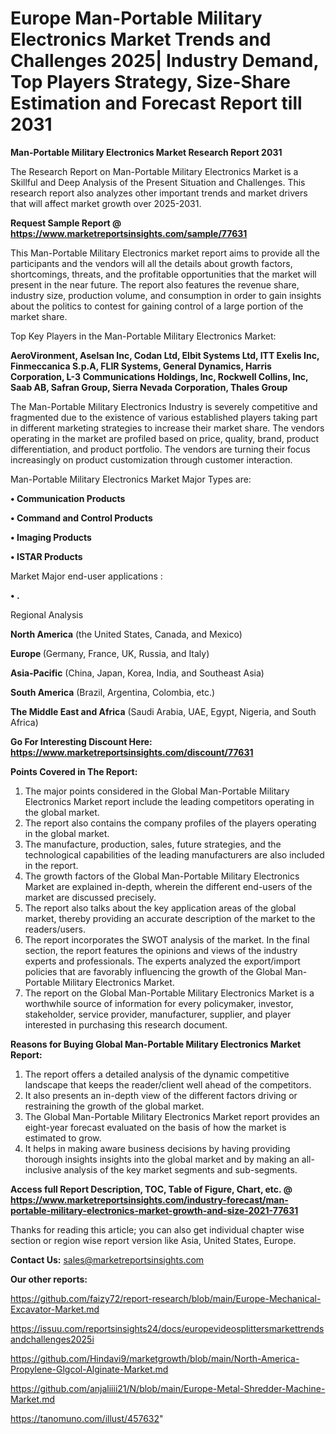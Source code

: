  # Europe Man-Portable Military Electronics Market Trends and Challenges 2025| Industry Demand, Top Players Strategy, Size-Share Estimation and Forecast Report till 2031

<strong>Man-Portable Military Electronics Market Research Report 2031</strong>

The Research Report on Man-Portable Military Electronics Market is a Skillful and Deep Analysis of the Present Situation and Challenges. This research report also analyzes other important trends and market drivers that will affect market growth over 2025-2031.

<strong>Request Sample Report @ <a href=https://www.marketreportsinsights.com/sample/77631>https://www.marketreportsinsights.com/sample/77631</a></strong>

This Man-Portable Military Electronics market report aims to provide all the participants and the vendors will all the details about growth factors, shortcomings, threats, and the profitable opportunities that the market will present in the near future. The report also features the revenue share, industry size, production volume, and consumption in order to gain insights about the politics to contest for gaining control of a large portion of the market share.

Top Key Players in the Man-Portable Military Electronics Market:

<strong>AeroVironment, Aselsan Inc, Codan Ltd, Elbit Systems Ltd, ITT Exelis Inc, Finmeccanica S.p.A, FLIR Systems, General Dynamics, Harris Corporation, L-3 Communications Holdings, Inc, Rockwell Collins, Inc, Saab AB, Safran Group, Sierra Nevada Corporation, Thales Group</strong>

The Man-Portable Military Electronics Industry is severely competitive and fragmented due to the existence of various established players taking part in different marketing strategies to increase their market share. The vendors operating in the market are profiled based on price, quality, brand, product differentiation, and product portfolio. The vendors are turning their focus increasingly on product customization through customer interaction.

Man-Portable Military Electronics Market Major Types are:

<strong>• Communication Products

• Command and Control Products

• Imaging Products

• ISTAR Products</strong>

Market Major end-user applications :

<strong>• .</strong>

Regional Analysis

</u><strong><b>North America</b></strong> (the United States, Canada, and Mexico)

<strong><b>Europe </b></strong>(Germany, France, UK, Russia, and Italy)

<strong><b>Asia-Pacific</b></strong> (China, Japan, Korea, India, and Southeast Asia)

<strong><b>South America</b></strong> (Brazil, Argentina, Colombia, etc.)

<strong><b>The Middle East and Africa</b></strong> (Saudi Arabia, UAE, Egypt, Nigeria, and South Africa)

<strong>Go For Interesting Discount Here: <a href=https://www.marketreportsinsights.com/discount/77631>https://www.marketreportsinsights.com/discount/77631</a></strong>

<strong>Points Covered in The Report:</strong>
<ol>
  <li>The major points considered in the Global Man-Portable Military Electronics Market report include the leading competitors operating in the global market.</li>
  <li>The report also contains the company profiles of the players operating in the global market.</li>
  <li>The manufacture, production, sales, future strategies, and the technological capabilities of the leading manufacturers are also included in the report.</li>
  <li>The growth factors of the Global Man-Portable Military Electronics Market are explained in-depth, wherein the different end-users of the market are discussed precisely.</li>
  <li>The report also talks about the key application areas of the global market, thereby providing an accurate description of the market to the readers/users.</li>
  <li>The report incorporates the SWOT analysis of the market. In the final section, the report features the opinions and views of the industry experts and professionals. The experts analyzed the export/import policies that are favorably influencing the growth of the Global Man-Portable Military Electronics Market.</li>
  <li>The report on the Global Man-Portable Military Electronics Market is a worthwhile source of information for every policymaker, investor, stakeholder, service provider, manufacturer, supplier, and player interested in purchasing this research document.</li>
</ol>
<strong>Reasons for Buying Global Man-Portable Military Electronics Market Report:</strong>

<ol>
  <li>The report offers a detailed analysis of the dynamic competitive landscape that keeps the reader/client well ahead of the competitors.</li>
  <li>It also presents an in-depth view of the different factors driving or restraining the growth of the global market.</li>
  <li>The Global Man-Portable Military Electronics Market report provides an eight-year forecast evaluated on the basis of how the market is estimated to grow.</li>
  <li>It helps in making aware business decisions by having providing thorough insights insights into the global market and by making an all-inclusive analysis of the key market segments and sub-segments.</li>
</ol>
<strong>Access full Report Description, TOC, Table of Figure, Chart, etc. @ <a href=https://www.marketreportsinsights.com/industry-forecast/man-portable-military-electronics-market-growth-and-size-2021-77631>https://www.marketreportsinsights.com/industry-forecast/man-portable-military-electronics-market-growth-and-size-2021-77631</a></strong>


Thanks for reading this article; you can also get individual chapter wise section or region wise report version like Asia, United States, Europe.

<strong>Contact Us:</strong>
sales@marketreportsinsights.com

<strong>Our other reports:</strong>

<a href=https://github.com/faizy72/report-research/blob/main/Europe-Mechanical-Excavator-Market.md>https://github.com/faizy72/report-research/blob/main/Europe-Mechanical-Excavator-Market.md</a>

<a href=https://issuu.com/reportsinsights24/docs/europevideosplittersmarkettrendsandchallenges2025i>https://issuu.com/reportsinsights24/docs/europevideosplittersmarkettrendsandchallenges2025i</a>

<a href=https://github.com/Hindavi9/marketgrowth/blob/main/North-America-Propylene-Glgcol-Alginate-Market.md>https://github.com/Hindavi9/marketgrowth/blob/main/North-America-Propylene-Glgcol-Alginate-Market.md</a>

<a href=https://github.com/anjaliiii21/N/blob/main/Europe-Metal-Shredder-Machine-Market.md>https://github.com/anjaliiii21/N/blob/main/Europe-Metal-Shredder-Machine-Market.md</a>

<a href=https://tanomuno.com/illust/457632>https://tanomuno.com/illust/457632</a>"
